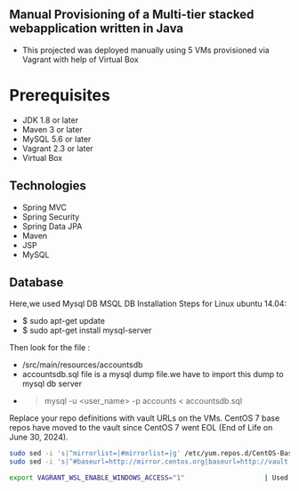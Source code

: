 ## Manual Provisioning of a Multi-tier stacked webapplication written in Java

- This projected was deployed manually using 5 VMs provisioned via Vagrant with help of Virtual Box

# Prerequisites

- JDK 1.8 or later
- Maven 3 or later
- MySQL 5.6 or later
- Vagrant 2.3 or later
- Virtual Box

## Technologies

- Spring MVC
- Spring Security
- Spring Data JPA
- Maven
- JSP
- MySQL

## Database

Here,we used Mysql DB
MSQL DB Installation Steps for Linux ubuntu 14.04:

- $ sudo apt-get update
- $ sudo apt-get install mysql-server

Then look for the file :

- /src/main/resources/accountsdb
- accountsdb.sql file is a mysql dump file.we have to import this dump to mysql db server
- > mysql -u <user_name> -p accounts < accountsdb.sql

Replace your repo definitions with vault URLs on the VMs. CentOS 7 base repos have moved to the vault since CentOS 7 went EOL (End of Life on June 30, 2024).

```bash
sudo sed -i 's|^mirrorlist=|#mirrorlist=|g' /etc/yum.repos.d/CentOS-Base.repo
sudo sed -i 's|^#baseurl=http://mirror.centos.org|baseurl=http://vault.centos.org|g' /etc/yum.repos.d/CentOS-Base.repo
```

```bash
export VAGRANT_WSL_ENABLE_WINDOWS_ACCESS="1"                    | Used to make WSL work with vagrant and grant windows access to Virtual box.
```
